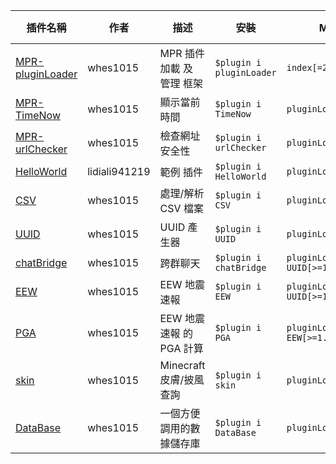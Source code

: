 | 插件名稱 | 作者 | 描述 | 安裝 | MPR依賴 | NPM依賴 |
| --- | --- | --- | --- | --- | --- |
|[MPR-pluginLoader](https://github.com/ExpTechTW/MPR-pluginLoader)|whes1015|MPR 插件 加載 及 管理 框架|`$plugin i pluginLoader`|`index[=2.5.X]`|`null`|
|[MPR-TimeNow](https://github.com/ExpTechTW/MPR-TimeNow)|whes1015|顯示當前時間|`$plugin i TimeNow`|`pluginLoader[>=3.5.0]`|`null`|
|[MPR-urlChecker](https://github.com/ExpTechTW/MPR-urlChecker)|whes1015|檢查網址安全性|`$plugin i urlChecker`|`pluginLoader[>=3.0.0]`|`null`|
|[HelloWorld](https://github.com/lidiali941219/MPR-HelloWorld)|lidiali941219|範例 插件|`$plugin i HelloWorld`|`pluginLoader[=2.X.X]`|`null`|
|[CSV](https://github.com/ExpTechTW/MPR-CSV)|whes1015|處理/解析 CSV 檔案|`$plugin i CSV`|`pluginLoader[>=3.0.0]`|`null`|
|[UUID](https://github.com/ExpTechTW/MPR-UUID)|whes1015|UUID 產生器|`$plugin i UUID`|`pluginLoader[>=3.5.0]`|`null`|
|[chatBridge](https://github.com/ExpTechTW/MPR-chatBridge)|whes1015|跨群聊天|`$plugin i chatBridge`|`pluginLoader[>=3.5.0]` `UUID[>=1.0.0]`|`null`|
|[EEW](https://github.com/ExpTechTW/MPR-EEW)|whes1015|EEW 地震速報|`$plugin i EEW`|`pluginLoader[>=4.1.0]` `UUID[>=1.0.1]`|`null`|
|[PGA](https://github.com/ExpTechTW/MPR-PGA)|whes1015|EEW 地震速報 的 PGA 計算|`$plugin i PGA`|`pluginLoader[>=4.3.0]` `EEW[>=1.1.0]`|`null`|
|[skin](https://github.com/ExpTechTW/MPR-skin)|whes1015|Minecraft 皮膚/披風 查詢|`$plugin i skin`|`pluginLoader[>=4.0.0]`|`null`|
|[DataBase](https://github.com/ExpTechTW/MPR-DataBase)|whes1015|一個方便調用的數據儲存庫|`$plugin i DataBase`|`pluginLoader[>=4.7.0]`|`null`|
